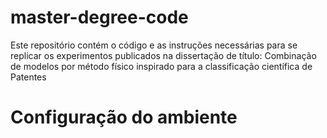 # master-degree-code

Este repositório contém o código e as instruções necessárias para se replicar os experimentos publicados na dissertação de título:
Combinação de modelos por método físico inspirado para a classificação científica de Patentes

# Configuração do ambiente


